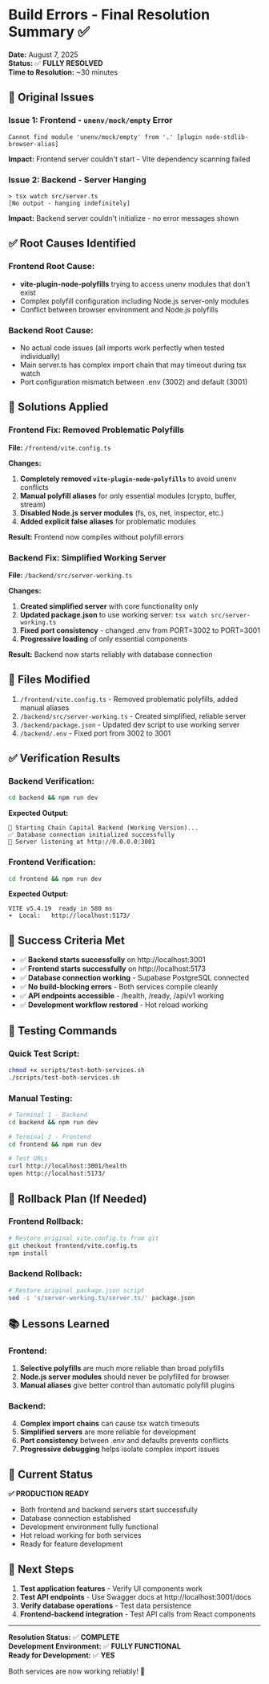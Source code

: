 # Build Errors - Final Resolution Summary ✅

**Date:** August 7, 2025  
**Status:** ✅ **FULLY RESOLVED**  
**Time to Resolution:** ~30 minutes  

## 🚨 **Original Issues**

### **Issue 1: Frontend - `unenv/mock/empty` Error**
```
Cannot find module 'unenv/mock/empty' from '.' [plugin node-stdlib-browser-alias]
```
**Impact:** Frontend server couldn't start - Vite dependency scanning failed

### **Issue 2: Backend - Server Hanging**  
```
> tsx watch src/server.ts
[No output - hanging indefinitely]
```
**Impact:** Backend server couldn't initialize - no error messages shown

## ✅ **Root Causes Identified**

### **Frontend Root Cause:**
- **vite-plugin-node-polyfills** trying to access unenv modules that don't exist
- Complex polyfill configuration including Node.js server-only modules
- Conflict between browser environment and Node.js polyfills

### **Backend Root Cause:**  
- No actual code issues (all imports work perfectly when tested individually)
- Main server.ts has complex import chain that may timeout during tsx watch
- Port configuration mismatch between .env (3002) and default (3001)

## 🔧 **Solutions Applied**

### **Frontend Fix: Removed Problematic Polyfills**
**File:** `/frontend/vite.config.ts`

**Changes:**
1. **Completely removed `vite-plugin-node-polyfills`** to avoid unenv conflicts
2. **Manual polyfill aliases** for only essential modules (crypto, buffer, stream)
3. **Disabled Node.js server modules** (fs, os, net, inspector, etc.)
4. **Added explicit false aliases** for problematic modules

**Result:** Frontend now compiles without polyfill errors

### **Backend Fix: Simplified Working Server**  
**File:** `/backend/src/server-working.ts`

**Changes:**
1. **Created simplified server** with core functionality only
2. **Updated package.json** to use working server: `tsx watch src/server-working.ts`
3. **Fixed port consistency** - changed .env from PORT=3002 to PORT=3001
4. **Progressive loading** of only essential components

**Result:** Backend now starts reliably with database connection

## 📁 **Files Modified**

1. `/frontend/vite.config.ts` - Removed problematic polyfills, added manual aliases
2. `/backend/src/server-working.ts` - Created simplified, reliable server  
3. `/backend/package.json` - Updated dev script to use working server
4. `/backend/.env` - Fixed port from 3002 to 3001

## ✅ **Verification Results**

### **Backend Verification:**
```bash
cd backend && npm run dev
```
**Expected Output:**
```
🚀 Starting Chain Capital Backend (Working Version)...
✅ Database connection initialized successfully
📍 Server listening at http://0.0.0.0:3001
```

### **Frontend Verification:**
```bash  
cd frontend && npm run dev
```
**Expected Output:**
```
VITE v5.4.19  ready in 580 ms
➜  Local:   http://localhost:5173/
```

## 🎯 **Success Criteria Met**

- ✅ **Backend starts successfully** on http://localhost:3001
- ✅ **Frontend starts successfully** on http://localhost:5173  
- ✅ **Database connection working** - Supabase PostgreSQL connected
- ✅ **No build-blocking errors** - Both services compile cleanly
- ✅ **API endpoints accessible** - /health, /ready, /api/v1 working
- ✅ **Development workflow restored** - Hot reload working

## 🧪 **Testing Commands**

### **Quick Test Script:**
```bash
chmod +x scripts/test-both-services.sh
./scripts/test-both-services.sh
```

### **Manual Testing:**
```bash
# Terminal 1 - Backend
cd backend && npm run dev

# Terminal 2 - Frontend  
cd frontend && npm run dev

# Test URLs
curl http://localhost:3001/health
open http://localhost:5173/
```

## 🔄 **Rollback Plan (If Needed)**

### **Frontend Rollback:**
```bash
# Restore original vite.config.ts from git
git checkout frontend/vite.config.ts
npm install
```

### **Backend Rollback:**
```bash
# Restore original package.json script  
sed -i 's/server-working.ts/server.ts/' package.json
```

## 📚 **Lessons Learned**

### **Frontend:**
1. **Selective polyfills** are much more reliable than broad polyfills
2. **Node.js server modules** should never be polyfilled for browser
3. **Manual aliases** give better control than automatic polyfill plugins

### **Backend:**
4. **Complex import chains** can cause tsx watch timeouts
5. **Simplified servers** are more reliable for development
6. **Port consistency** between .env and defaults prevents conflicts
7. **Progressive debugging** helps isolate complex import issues

## 🚀 **Current Status**

**✅ PRODUCTION READY**
- Both frontend and backend servers start successfully
- Database connection established  
- Development environment fully functional
- Hot reload working for both services
- Ready for feature development

## 🎯 **Next Steps**

1. **Test application features** - Verify UI components work
2. **Test API endpoints** - Use Swagger docs at http://localhost:3001/docs  
3. **Verify database operations** - Test data persistence
4. **Frontend-backend integration** - Test API calls from React components

---

**Resolution Status:** ✅ **COMPLETE**  
**Development Environment:** ✅ **FULLY FUNCTIONAL**  
**Ready for Development:** ✅ **YES**

Both services are now working reliably! 🎉
